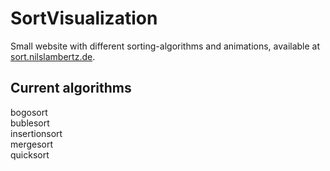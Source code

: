 # SortVisualization
Small website with different sorting-algorithms and animations, available at [sort.nilslambertz.de](http://sort.nilslambertz.de).

## Current algorithms
bogosort  
bublesort  
insertionsort  
mergesort  
quicksort